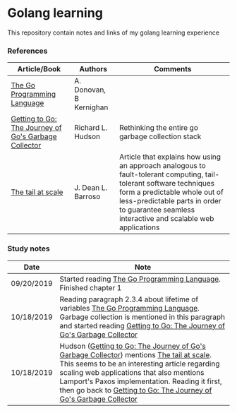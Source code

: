 # Golang learning

This repository contain notes and links of my golang learning experience

### References
|Article/Book| Authors |  Comments 
|--|--|--|
|[The Go Programming Language](https://github.com/evowilliamson/golang-learning/blob/master/resources/The%20go%20programming%20language%20(personal%20copy).pdf)|A. Donovan, B Kernighan|
|[Getting to Go: The Journey of Go's Garbage Collector](https://blog.golang.org/ismmkeynote) | Richard L. Hudson | Rethinking the entire go garbage collection stack
|[The tail at scale](https://github.com/evowilliamson/golang-learning/blob/master/resources/The%20tail%20at%20scale%20-%20Dean.pdf) | J. Dean L. Barroso | Article that explains how using an approach analogous to fault-tolerant computing, tail-tolerant software techniques form a predictable whole out of less-predictable parts in order to guarantee seamless interactive and scalable web applications

### Study notes
|Date| Note |
|--|--|
|09/20/2019|Started reading [The Go Programming Language](https://github.com/evowilliamson/golang-learning/blob/master/resources/The%20go%20programming%20language%20(personal%20copy).pdf). Finished chapter 1|
|10/18/2019|Reading paragraph 2.3.4 about lifetime of variables [The Go Programming Language](https://github.com/evowilliamson/golang-learning/blob/master/resources/The%20go%20programming%20language%20(personal%20copy).pdf). Garbage collection is mentioned in this paragraph and started reading [Getting to Go: The Journey of Go's Garbage Collector](https://blog.golang.org/ismmkeynote)|
|10/18/2019| Hudson ([Getting to Go: The Journey of Go's Garbage Collector](https://blog.golang.org/ismmkeynote)) mentions [The tail at scale](https://github.com/evowilliamson/golang-learning/blob/master/resources/The%20tail%20at%20scale%20-%20Dean.pdf). This seems to be an interesting article regarding scaling web applications that also mentions Lamport's Paxos implementation. Reading it first, then go back to [Getting to Go: The Journey of Go's Garbage Collector](https://blog.golang.org/ismmkeynote)

<!--stackedit_data:
eyJoaXN0b3J5IjpbMTE0MzY1Mjg1NSwxOTkyNjMxNzYyLDY3MT
YwMzUyOSwtMTU2OTgyNDM0NCwtMTUyMDA4NjAyLC04ODA2ODY2
OTksMTg0Mzk4NDI5MSwxODk4ODM4ODczXX0=
-->
